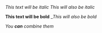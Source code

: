 *This text will be italic*
_This will also be italic_

**This text will be bold**
__This will also be bold_

_You **can** combine them_
